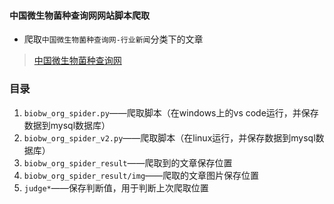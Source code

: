 #### 中国微生物菌种查询网网站脚本爬取
- 爬取`中国微生物菌种查询网-行业新闻`分类下的文章
> [中国微生物菌种查询网](http://www.biobw.org/t-15-1.html)

### 目录
1. `biobw_org_spider.py`——爬取脚本（在windows上的vs code运行，并保存数据到mysql数据库）
1. `biobw_org_spider_v2.py`——爬取脚本（在linux运行，并保存数据到mysql数据库）
2. `biobw_org_spider_result`——爬取到的文章保存位置
3. `biobw_org_spider_result/img`——爬取的文章图片保存位置
4. `judge*`——保存判断值，用于判断上次爬取位置



